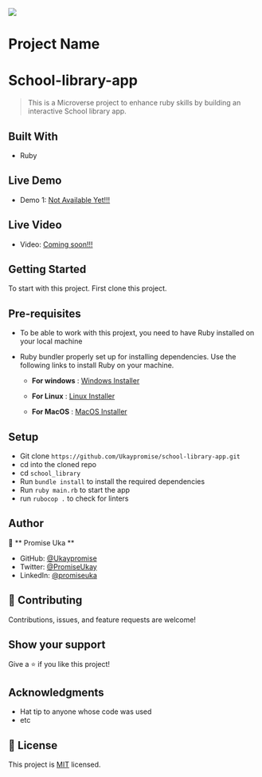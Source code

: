 ![](https://img.shields.io/badge/Microverse-blueviolet)
# Project Name
# School-library-app
>This is a Microverse project to enhance ruby skills by building an interactive School library app.

## Built With

- Ruby

## Live Demo
- Demo 1: [Not Available Yet!!!]()

## Live Video
- Video: [Coming soon!!!]()
## Getting Started

To start with this project. First clone this project. 

## Pre-requisites

- To be able to work with this projext, you need to have Ruby installed on your local machine
- Ruby bundler properly set up for installing dependencies. Use the following links to install Ruby on your machine.

  - **For windows** : [Windows Installer](https://rubyinstaller.org/)

  - **For Linux** : [Linux Installer](https://www.ruby-lang.org/en/documentation/installation/)

  - **For MacOS** : [MacOS Installer](https://www.ruby-lang.org/en/documentation/installation/)

## Setup

- Git clone `https://github.com/Ukaypromise/school-library-app.git`
- cd into the cloned repo
- cd `school_library`
- Run `bundle install` to install the required dependencies
- Run `ruby main.rb` to start the app
- run `rubocop .` to check for linters

## Author

👤 ** Promise Uka **

- GitHub: [@Ukaypromise](https://github.com/Ukaypromise)
- Twitter: [@PromiseUkay](https://twitter.com/PromiseUkay)
- LinkedIn: [@promiseuka](https://www.linkedin.com/in/promiseuka/)

## 🤝 Contributing

Contributions, issues, and feature requests are welcome!

## Show your support

Give a ⭐️ if you like this project!

## Acknowledgments

- Hat tip to anyone whose code was used
- etc


## 📝 License

This project is [MIT](./LICENSE) licensed.
